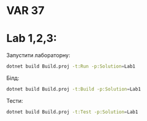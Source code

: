 # VAR 37

# Lab 1,2,3:

Запустити лабораторну:
```bash
dotnet build Build.proj -t:Run -p:Solution=Lab1
```
Білд:
```bash
dotnet build Build.proj -t:Build -p:Solution=Lab1
```
Тести:
```bash
dotnet build Build.proj -t:Test -p:Solution=Lab1
```